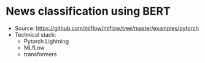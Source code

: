# News classification using BERT

- Source: https://github.com/mlflow/mlflow/tree/master/examples/pytorch
- Technical stack:
  - Pytorch Lightning
  - MLfLow
  - transformers